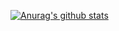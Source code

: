 [![Anurag's github stats](https://github-readme-stats.vercel.app/api?username=yanglin1219221352)](https://github.com/anuraghazra/github-readme-stats)

